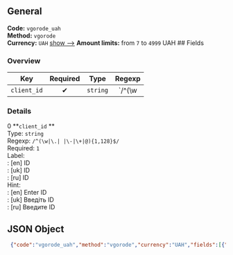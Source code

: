 ## General 
**Code:** `vgorode_uah`  
**Method:** `vgorode`  
**Currency:** `UAH` [show -->]() 
**Amount limits:** from `7`  to `4999`  UAH ## Fields 
### Overview 
|Key|Required|Type|Regexp| 
|:---:|:---:|:---:|:---:| 
|`client_id` |✔ |`string` |`/^(\w|\.| |\-|\+|@){1,128}$/` | 
 
### Details 
0 **`client_id` **  
Type: `string`  
Regexp: `/^(\w|\.| |\-|\+|@){1,128}$/`  
Required: `1`  
Label:  
: [en] ID  
: [uk] ID  
: [ru] ID  
Hint:  
: [en] Enter ID  
: [uk] Введіть ID  
: [ru] Введите ID  
## JSON Object 
```json
 {"code":"vgorode_uah","method":"vgorode","currency":"UAH","fields":[{"key":"client_id","type":"string","label":{"en":"ID","uk":"ID","ru":"ID"},"regexp":"\/^(\\w|\\.| |\\-|\\+|@){1,128}$\/","required":true,"position":1,"hint":{"en":"Enter ID","uk":"\u0412\u0432\u0435\u0434\u0456\u0442\u044c ID","ru":"\u0412\u0432\u0435\u0434\u0438\u0442\u0435 ID"}}],"amount_min":7,"amount_max":4999}```  
